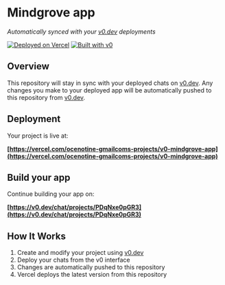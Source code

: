 # Mindgrove app

*Automatically synced with your [v0.dev](https://v0.dev) deployments*

[![Deployed on Vercel](https://img.shields.io/badge/Deployed%20on-Vercel-black?style=for-the-badge&logo=vercel)](https://vercel.com/ocenotine-gmailcoms-projects/v0-mindgrove-app)
[![Built with v0](https://img.shields.io/badge/Built%20with-v0.dev-black?style=for-the-badge)](https://v0.dev/chat/projects/PDqNxe0pGR3)

## Overview

This repository will stay in sync with your deployed chats on [v0.dev](https://v0.dev).
Any changes you make to your deployed app will be automatically pushed to this repository from [v0.dev](https://v0.dev).

## Deployment

Your project is live at:

**[https://vercel.com/ocenotine-gmailcoms-projects/v0-mindgrove-app](https://vercel.com/ocenotine-gmailcoms-projects/v0-mindgrove-app)**

## Build your app

Continue building your app on:

**[https://v0.dev/chat/projects/PDqNxe0pGR3](https://v0.dev/chat/projects/PDqNxe0pGR3)**

## How It Works

1. Create and modify your project using [v0.dev](https://v0.dev)
2. Deploy your chats from the v0 interface
3. Changes are automatically pushed to this repository
4. Vercel deploys the latest version from this repository